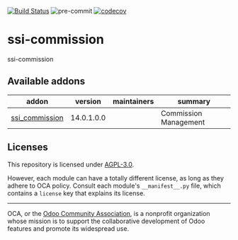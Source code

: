 [![Build Status](https://travis-ci.com/open-synergy/ssi-commission.svg?branch=14.0)](https://travis-ci.com/open-synergy/ssi-commission)
![pre-commit](https://github.com/open-synergy/ssi-commission/actions/workflows/pre-commit.yml/badge.svg)
[![codecov](https://codecov.io/gh/open-synergy/ssi-commission/branch/14.0/graph/badge.svg)](https://codecov.io/gh/open-synergy/ssi-commission)

<!-- /!\ do not modify above this line -->

# ssi-commission

ssi-commission

<!-- /!\ do not modify below this line -->

<!-- prettier-ignore-start -->

[//]: # (addons)

Available addons
----------------
addon | version | maintainers | summary
--- | --- | --- | ---
[ssi_commission](ssi_commission/) | 14.0.1.0.0 |  | Commission Management

[//]: # (end addons)

<!-- prettier-ignore-end -->

## Licenses

This repository is licensed under [AGPL-3.0](LICENSE).

However, each module can have a totally different license, as long as they adhere to OCA
policy. Consult each module's `__manifest__.py` file, which contains a `license` key
that explains its license.

----

OCA, or the [Odoo Community Association](http://odoo-community.org/), is a nonprofit
organization whose mission is to support the collaborative development of Odoo features
and promote its widespread use.
